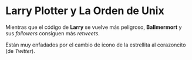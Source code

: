 # Larry Plotter y La Orden de Unix

Mientras que el código de **Larry** se vuelve más peligroso,
**Ballmermort** y sus *followers* consiguen más *retweets*.

Están muy enfadados por el cambio de icono de la estrellita al corazoncito (de *Twitter*).

